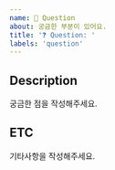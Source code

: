 ```yaml
---
name: 🔧 Question
about: 궁금한 부분이 있어요.
title: '❓ Question: '
labels: 'question'
---
```


## Description
궁금한 점을 작성해주세요.

## ETC
기타사항을 작성해주세요.
